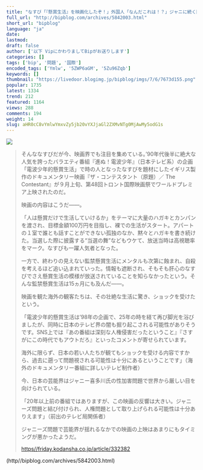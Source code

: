 ```yaml
---
title: "なすび「『懸賞生活』を映画化したぞ！」外国人「なんだこれは！？」ジャニに続く国際問題へ…… "
full_url: "http://bipblog.com/archives/5842003.html"
short_url: "bipblog"
language: "ja"
date: 
lastmod: 
draft: false
author: ['以下 VipにかわりましてBipがお送りします']
categories: []
tags: ['bip', '問題', '国際']
encoded_tags: ['Ymlw', '5ZWP6aGM', '5Zu96Zqb']
keywords: []
thumbnail: "https://livedoor.blogimg.jp/bipblog/imgs/7/6/7673d155.png"
popular: 1735
latest: 1334
trend: 212
featured: 1164
views: 288
comments: 194
weight: 14
slug: aHR0cC8vYmlwYmxvZy5jb20vYXJjaGl2ZXMvNTg0MjAwMy5odG1s
---
```


![](https://livedoor.blogimg.jp/bipblog/imgs/7/6/7673d155.png)

<blockquote><p class='ent_body_p ent_kyocho '> そんななすびだが今、映画界でも注目を集めている。’90年代後半に絶大な人気を誇ったバラエティ番組『進ぬ！電波少年』（日本テレビ系）の企画「電波少年的懸賞生活」で時の人となったなすびを題材にしたイギリス製作のドキュメンタリー映画『ザ・コンテスタント（原題）／ The Contestant』が９月上旬、第48回トロント国際映画祭でワールドプレミア上映されたのだ。</p> <p class='ent_body_p ent_kyocho'>映画の内容はこうだ――。</p> <p class='ent_body_p ent_kyocho'>「人は懸賞だけで生活していけるか」をテーマに大量のハガキとカンパンを渡され、目標金額100万円を目指し、裸での生活がスタート。アパートの１室で誰とも話すことができない孤独のなか、黙々とハガキを書き続けた。当選した際に披露する“当選の舞”などもウケて、放送当時は高視聴率をマーク。なすびも一躍人気者となった。</p> <p class='ent_body_p ent_kyocho'>一方で、終わりの見えない監禁懸賞生活にメンタルも次第に蝕まれ、自殺を考えるほど追い込まれていった。情報も遮断され、そもそも肝心のなすびでさえ懸賞生活の模様が放送されていることを知らなかったという。そんな監禁懸賞生活は15ヵ月にも及んだ――。</p> <p class='ent_body_p ent_kyocho'>映画を観た海外の観客たちは、その壮絶な生活に驚き、ショックを受けたという。</p> <p class='ent_body_p ent_kyocho'>「電波少年的懸賞生活は’98年の企画で、25年の時を経て再び脚光を浴びましたが、同時に日本のテレビ界の闇も掘り起こされる可能性がありそうです。SNS上では『あの番組は深刻な人権侵害だったということ』『さすがにこの時代でもアウトだろ』といったコメントが寄せられています。</p> <p class='ent_body_p ent_kyocho'>海外に限らず、日本の若い人たちが観てもショックを受ける内容ですから、過去に遡って問題視される可能性は十分にあるということです」（海外のドキュメンタリー番組に詳しいテレビ制作者）</p> <p class='ent_body_p ent_kyocho'>今、日本の芸能界はジャニー喜多川氏の性加害問題で世界から厳しい目を向けられている。</p> <p class='ent_body_p ent_kyocho'>「20年以上前の番組ではありますが、この映画の反響は大きい。ジャニーズ問題と結び付けられ、人権問題として取り上げられる可能性は十分ありえます」（前出のテレビ局関係者）</p> <p class='ent_body_p ent_kyocho'>ジャニーズ問題で芸能界が揺れるなかでの映画の上映はあまりにもタイミングが悪かったようだ。</p> <p class='ent_body_p ent_kyocho'><a href='https//friday.kodansha.co.jp/article/332382' target='_blank'>https//friday.kodansha.co.jp/article/332382</a> </p></blockquote>

(http//bipblog.com/archives/5842003.html)
